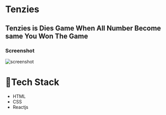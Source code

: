 # Tenzies

##  Tenzies is Dies Game When All Number Become same You Won The Game 

### Screenshot 

![screenshot](/src/screenshots/screenshot.png)


# 💫Tech Stack
- HTML
- CSS 
- Reactjs 
